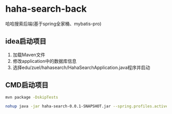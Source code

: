 # haha-search-back
哈哈搜索后端(基于spring全家桶、mybatis-pro)

## idea启动项目
1. 加载Maven文件
2. 修改application中的数据库信息
3. 选择edu/zuel/hahasearch/HahaSearchApplication.java程序并启动

## CMD启动项目
```bash
mvn package -DskipTests
```
```bash
nohup java -jar haha-search-0.0.1-SNAPSHOT.jar --spring.profiles.active=prod &
```

